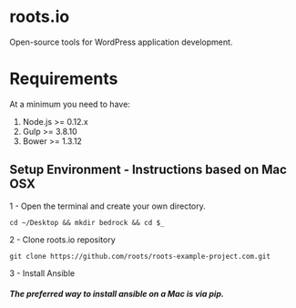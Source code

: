 # roots.io
Open-source tools for WordPress application development.

# Requirements
At a minimum you need to have:

1. Node.js >= 0.12.x
2. Gulp >= 3.8.10
3. Bower >= 1.3.12

## Setup Environment - Instructions based on Mac OSX

1 - Open the terminal and create your own directory.
```
cd ~/Desktop && mkdir bedrock && cd $_
```

2 - Clone roots.io repository
```
git clone https://github.com/roots/roots-example-project.com.git
```
3 - Install Ansible
  ##### The preferred way to install ansible on a Mac is via pip.
